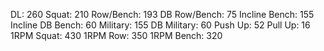 DL: 260
 Squat: 210
 Row/Bench: 193
 DB Row/Bench: 75
 Incline Bench: 155
 Incline DB Bench: 60
 Military: 155
 DB Military: 60
 Push Up: 52
 Pull Up: 16
 1RPM Squat: 430
 1RPM Row: 350
 1RPM Bench: 320
